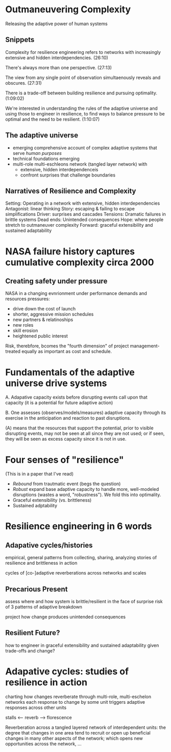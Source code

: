 # Outmaneuvering Complexity

Releasing the adaptive power of human systems

## Snippets

Complexity for resilience engineering refers to networks with increasingly extensive and hidden interdependencies. (26:10)

There's always more than one perspective. (27:13)

The view from any single point of observation simultaenously reveals and obscures. (27:31)

There is a trade-off between building resilience and pursuing optimality. (1:09:02)

We're interested in understanding the rules of the adaptive universe and using those to engineer in resilience, to find ways to balance pressure to be optimal and the need to be resilient. (1:10:07)

## The adaptive universe

* emerging comprehensive account of complex adaptive systems that serve *human purposes*
* technical foundations emerging
* multi-role multi-eschleons network (tangled layer network) with
  * extensive, hidden interdependenceis
  * confront surprises that challenge boundaries

## Narratives of Resilience and Complexity

Setting: Operating in a network with extensive, hidden interdependencies
Antagonist: linear thinking
Story: escaping & failing to escape simplifications
Driver: surprises and cascades
Tensions: Dramatic failures in brittle systems
Dead ends: Unintended consequences
Hope: where people stretch to outmaneuver complexity
Forward: graceful extensibility and sustained adaptability

# NASA failure history captures cumulative complexity circa 2000

## Creating safety under pressure
NASA in a changing evnrionment under performance demands and resources
pressures:

* drive down the cost of launch
* shorter, aggressive mission schedules
* new partners & relatinoships
* new roles
* skill erosion
* heightened public interest

Risk, therebfore, bcomes the "fourth dimension" of project management-treated
equally as important as cost and schedule.

# Fundamentals of the adaptive universe drive systems

A. Adapative capacity exists before disrupting events call upon that capacity
(it is a potential for future adaptive action)

B. One assesses (observes/models/measures) adaptive capacity through its exercise in the anticipation and reaction to past disruptions.

(A) means that the resources that support the potential, prior to visible disrupting events, may not be seen at all since they are not used; or if seen, they will be seen as excess capacity since it is not in use.

# Four senses of "resilience"

(This is in a paper that I've read)

* *Rebound* from trautmatic event (begs the question)
* *Robust* expand base adaptive capacity to handle more, well-modeled disruptions (wastes a word, "robustness"). We fold this into optimality.
* Graceful extensibility (vs. brittleness)  
* Sustained adptability


# Resilience engineering in 6 words

## Adapative cycles/histories
empirical, general patterns
from collecting, sharing, analyzing stories of resilience and brittleness in action

cycles of [co-]adaptive reverberations across networks and scales

## Precarious Present
assess where and how system is brittle/resilient in the face of surprise
risk of 3 patterns of adaptive breakdown

project how change produces unintended consequences

## Resilient Future?
how to engineer in graceful extensibility and sustained adaptability given trade-offs and change?

# Adapative cycles: studies of resilience in action
charting how changes reverberate through multi-role, multi-eschelon networks
each response to change by some unit triggers adaptive responses across other units

stalls <-- reverb --> florescence

Reverberation across a tangled layered network of interdependent units: the
degree that changes in one area tend to recruit or open up beneficial changes
in many other aspects of the network; which opens new opportunities across the
network, ...

